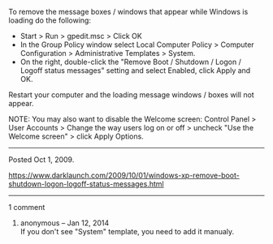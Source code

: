 To remove the message boxes / windows that appear while Windows is loading do the following:

* Start > Run > gpedit.msc > Click OK
* In the Group Policy window select Local Computer Policy > Computer Configuration > Administrative Templates > System.
* On the right, double-click the "Remove Boot / Shutdown / Logon / Logoff status messages" setting and select Enabled, click Apply and OK.

Restart your computer and the loading message windows / boxes will not appear.

NOTE: You may also want to disable the Welcome screen: Control Panel > User Accounts > Change the way users log on or off > uncheck "Use the Welcome screen" > click Apply Options.

---

Posted Oct 1, 2009.

https://www.darklaunch.com/2009/10/01/windows-xp-remove-boot-shutdown-logon-logoff-status-messages.html

---

1 comment

<ol>
    <li>
        <div>
            anonymous &ndash; Jan 12, 2014
            <div>
If you don't see "System" template, you need to add it manualy.
            </div>
        </div>
    </li>
</ol>
